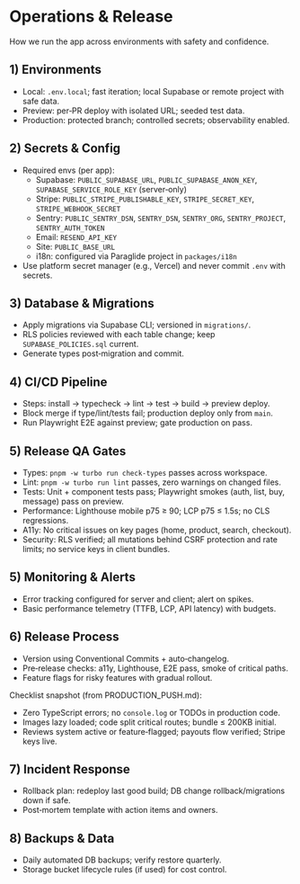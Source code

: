 # Operations & Release

How we run the app across environments with safety and confidence.

## 1) Environments

- Local: `.env.local`; fast iteration; local Supabase or remote project with safe data.
- Preview: per‑PR deploy with isolated URL; seeded test data.
- Production: protected branch; controlled secrets; observability enabled.

## 2) Secrets & Config

- Required envs (per app):
  - Supabase: `PUBLIC_SUPABASE_URL`, `PUBLIC_SUPABASE_ANON_KEY`, `SUPABASE_SERVICE_ROLE_KEY` (server‑only)
  - Stripe: `PUBLIC_STRIPE_PUBLISHABLE_KEY`, `STRIPE_SECRET_KEY`, `STRIPE_WEBHOOK_SECRET`
  - Sentry: `PUBLIC_SENTRY_DSN`, `SENTRY_DSN`, `SENTRY_ORG`, `SENTRY_PROJECT`, `SENTRY_AUTH_TOKEN`
  - Email: `RESEND_API_KEY`
  - Site: `PUBLIC_BASE_URL`
  - i18n: configured via Paraglide project in `packages/i18n`
- Use platform secret manager (e.g., Vercel) and never commit `.env` with secrets.

## 3) Database & Migrations

- Apply migrations via Supabase CLI; versioned in `migrations/`.
- RLS policies reviewed with each table change; keep `SUPABASE_POLICIES.sql` current.
- Generate types post‑migration and commit.

## 4) CI/CD Pipeline

- Steps: install → typecheck → lint → test → build → preview deploy.
- Block merge if type/lint/tests fail; production deploy only from `main`.
- Run Playwright E2E against preview; gate production on pass.

## 5) Release QA Gates

- Types: `pnpm -w turbo run check-types` passes across workspace.
- Lint: `pnpm -w turbo run lint` passes, zero warnings on changed files.
- Tests: Unit + component tests pass; Playwright smokes (auth, list, buy, message) pass on preview.
- Performance: Lighthouse mobile p75 ≥ 90; LCP p75 ≤ 1.5s; no CLS regressions.
- A11y: No critical issues on key pages (home, product, search, checkout).
- Security: RLS verified; all mutations behind CSRF protection and rate limits; no service keys in client bundles.

## 5) Monitoring & Alerts

- Error tracking configured for server and client; alert on spikes.
- Basic performance telemetry (TTFB, LCP, API latency) with budgets.

## 6) Release Process

- Version using Conventional Commits + auto‑changelog.
- Pre‑release checks: a11y, Lighthouse, E2E pass, smoke of critical paths.
- Feature flags for risky features with gradual rollout.

Checklist snapshot (from PRODUCTION_PUSH.md):
- Zero TypeScript errors; no `console.log` or TODOs in production code.
- Images lazy loaded; code split critical routes; bundle ≤ 200KB initial.
- Reviews system active or feature‑flagged; payouts flow verified; Stripe keys live.

## 7) Incident Response

- Rollback plan: redeploy last good build; DB change rollback/migrations down if safe.
- Post‑mortem template with action items and owners.

## 8) Backups & Data

- Daily automated DB backups; verify restore quarterly.
- Storage bucket lifecycle rules (if used) for cost control.
